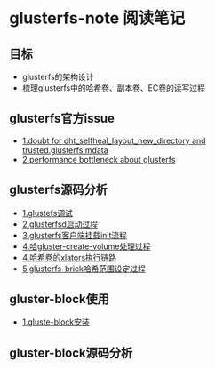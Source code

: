 # glusterfs-note 阅读笔记

## 目标

- glusterfs的架构设计
- 梳理glusterfs中的哈希卷、副本卷、EC卷的读写过程



## glusterfs官方issue
- [1.doubt for dht_selfheal_layout_new_directory and trusted.glusterfs.mdata](https://github.com/gluster/glusterfs/issues/1467)
- [2.performance bottleneck about glusterfs](https://github.com/gluster/glusterfs/issues/1462)


## glusterfs源码分析
- [1.glustefs调试](./document/glusterfs/glusterfs调试.md)
- [2.glusterfsd启动过程](./document/glusterfs/glusterfsd启动过程.md)
- [3.glusterfs客户端挂载init流程](./document/glusterfs/glusterfs客户端挂载init流程.md)
- [4.哈gluster-create-volume处理过程](./document/glusterfs/gluster-create-volume处理过程.md)
- [4.哈希卷的xlators执行链路](./document/glusterfs/哈希卷的xlator执行链路.md)
- [5.glusterfs-brick哈希范围设定过程](./document/glusterfs/glusterfs-brick哈希范围设定过程.md)


## gluster-block使用
- [1.gluste-block安装](./document/gluster-block/gluste-block介绍.md)
## gluster-block源码分析